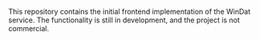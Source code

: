 This repository contains the initial frontend implementation of the WinDat service. The functionality is still in development, and the project is not commercial.
